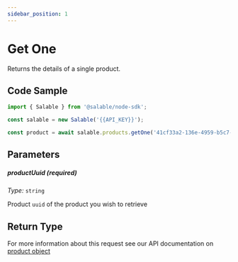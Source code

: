 ```yaml
---
sidebar_position: 1
---
```


# Get One

Returns the details of a single product.

## Code Sample

```typescript
import { Salable } from '@salable/node-sdk';

const salable = new Salable('{{API_KEY}}');

const product = await salable.products.getOne('41cf33a2-136e-4959-b5c7-73889ab94eff');
```

## Parameters

##### productUuid (_required_)

_Type:_ `string`

Product `uuid` of the product you wish to retrieve

## Return Type

For more information about this request see our API documentation on [product object](https://docs.salable.app/api#tag/Products/operation/getProductByUuid)
